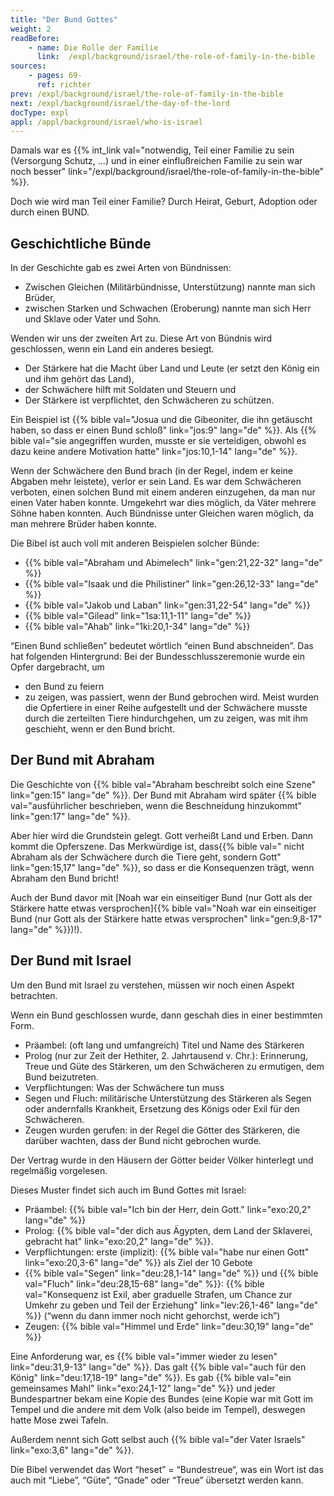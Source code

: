 ```yaml
---
title: "Der Bund Gottes"
weight: 2
readBefore:
    - name: Die Rolle der Familie
      link:  /expl/background/israel/the-role-of-family-in-the-bible
sources:
    - pages: 69-
      ref: richter
prev: /expl/background/israel/the-role-of-family-in-the-bible
next: /expl/background/israel/the-day-of-the-lord
docType: expl
appl: /appl/background/israel/who-is-israel
---
```


Damals war es {{% int_link val="notwendig, Teil einer Familie zu sein (Versorgung Schutz, …) und in einer einflußreichen Familie zu sein war noch besser" link="/expl/background/israel/the-role-of-family-in-the-bible" %}}.

Doch wie wird man Teil einer Familie? Durch Heirat, Geburt, Adoption oder durch einen BUND.

## Geschichtliche Bünde

<a name="ae45"></a>
In der Geschichte gab es zwei Arten von Bündnissen:

- Zwischen Gleichen (Militärbündnisse, Unterstützung) nannte man sich Brüder,
- zwischen Starken und Schwachen (Eroberung) nannte man sich Herr und Sklave oder Vater und Sohn.

Wenden wir uns der zweiten Art zu. Diese Art von Bündnis wird geschlossen, wenn ein Land ein anderes besiegt.

- Der Stärkere hat die Macht über Land und Leute (er setzt den König ein und ihm gehört das Land),
- der Schwächere hilft mit Soldaten und Steuern und
- Der Stärkere ist verpflichtet, den Schwächeren zu schützen.

Ein Beispiel ist {{% bible val="Josua und die Gibeoniter, die ihn getäuscht haben, so dass er einen Bund schloß" link="jos:9" lang="de" %}}. Als {{% bible val="sie angegriffen wurden, musste er sie verteidigen, obwohl es dazu keine andere Motivation hatte" link="jos:10,1-14" lang="de" %}}.

Wenn der Schwächere den Bund brach (in der Regel, indem er keine Abgaben mehr leistete), verlor er sein Land. Es war dem Schwächeren verboten, einen solchen Bund mit einem anderen einzugehen, da man nur einen Vater haben konnte. Umgekehrt war dies möglich, da Väter mehrere Söhne haben konnten. Auch Bündnisse unter Gleichen waren möglich, da man mehrere Brüder haben konnte.

Die Bibel ist auch voll mit anderen Beispielen solcher Bünde:

- {{% bible val="Abraham und Abimelech" link="gen:21,22-32" lang="de" %}}
- {{% bible val="Isaak und die Philistiner" link="gen:26,12-33" lang="de" %}}
- {{% bible val="Jakob und Laban" link="gen:31,22-54" lang="de" %}}
- {{% bible val="Gilead" link="1sa:11,1-11" lang="de" %}}
- {{% bible val="Ahab" link="1ki:20,1-34" lang="de" %}}

“Einen Bund schließen” bedeutet wörtlich “einen Bund abschneiden”. Das hat folgenden Hintergrund: Bei der Bundesschlusszeremonie wurde ein Opfer dargebracht, um

- den Bund zu feiern
- zu zeigen, was passiert, wenn der Bund gebrochen wird. Meist wurden die Opfertiere in einer Reihe aufgestellt und der Schwächere musste durch die zerteilten Tiere hindurchgehen, um zu zeigen, was mit ihm geschieht, wenn er den Bund bricht.

## Der Bund mit Abraham

<a name="7cbd"></a>
Die Geschichte von {{% bible val="Abraham beschreibt solch eine Szene" link="gen:15" lang="de" %}}. Der Bund mit Abraham wird später {{% bible val="ausführlicher beschrieben, wenn die Beschneidung hinzukommt" link="gen:17" lang="de" %}}.

Aber hier wird die Grundstein gelegt. Gott verheißt Land und Erben. Dann kommt die Opferszene. Das Merkwürdige ist, dass{{% bible val=" nicht Abraham als der Schwächere durch die Tiere geht, sondern Gott" link="gen:15,17" lang="de" %}}, so dass er die Konsequenzen trägt, wenn Abraham den Bund bricht!

Auch der Bund davor mit [Noah war ein einseitiger Bund (nur Gott als der Stärkere hatte etwas versprochen]{{% bible val="Noah war ein einseitiger Bund (nur Gott als der Stärkere hatte etwas versprochen" link="gen:9,8-17" lang="de" %}})!).

## Der Bund mit Israel

<a name="521d"></a>
Um den Bund mit Israel zu verstehen, müssen wir noch einen Aspekt betrachten.

Wenn ein Bund geschlossen wurde, dann geschah dies in einer bestimmten Form.

- Präambel: (oft lang und umfangreich) Titel und Name des Stärkeren
- Prolog (nur zur Zeit der Hethiter, 2. Jahrtausend v. Chr.): Erinnerung, Treue und Güte des Stärkeren, um den Schwächeren zu ermutigen, dem Bund beizutreten.
- Verpflichtungen: Was der Schwächere tun muss
- Segen und Fluch: militärische Unterstützung des Stärkeren als Segen oder andernfalls Krankheit, Ersetzung des Königs oder Exil für den Schwächeren.
- Zeugen wurden gerufen: in der Regel die Götter des Stärkeren, die darüber wachten, dass der Bund nicht gebrochen wurde.

Der Vertrag wurde in den Häusern der Götter beider Völker hinterlegt und regelmäßig vorgelesen.

Dieses Muster findet sich auch im Bund Gottes mit Israel:

- Präambel: {{% bible val="Ich bin der Herr, dein Gott." link="exo:20,2" lang="de" %}}
- Prolog: {{% bible val="der dich aus Ägypten, dem Land der Sklaverei, gebracht hat" link="exo:20,2" lang="de" %}}.
- Verpflichtungen: erste (implizit): {{% bible val="habe nur einen Gott" link="exo:20,3-6" lang="de" %}} als Ziel der 10 Gebote
- {{% bible val="Segen" link="deu:28,1-14" lang="de" %}} und {{% bible val="Fluch" link="deu:28,15-68" lang="de" %}}: {{% bible val="Konsequenz ist Exil, aber graduelle Strafen, um Chance zur Umkehr zu geben und Teil der Erziehung" link="lev:26,1-46" lang="de" %}} (“wenn du dann immer noch nicht gehorchst, werde ich”)
- Zeugen: {{% bible val="Himmel und Erde" link="deu:30,19" lang="de" %}}

Eine Anforderung war, es {{% bible val="immer wieder zu lesen" link="deu:31,9-13" lang="de" %}}. Das galt {{% bible val="auch für den König" link="deu:17,18-19" lang="de" %}}. Es gab {{% bible val="ein gemeinsames Mahl" link="exo:24,1-12" lang="de" %}} und jeder Bundespartner bekam eine Kopie des Bundes (eine Kopie war mit Gott im Tempel und die andere mit dem Volk (also beide im Tempel), deswegen hatte Mose zwei Tafeln.

Außerdem nennt sich Gott selbst auch {{% bible val="der Vater Israels" link="exo:3,6" lang="de" %}}.

Die Bibel verwendet das Wort “heset” = “Bundestreue“, was ein Wort ist das auch mit “Liebe”, “Güte”, “Gnade” oder “Treue” übersetzt werden kann.
